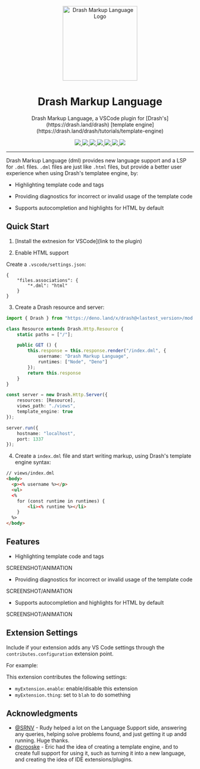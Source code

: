 <p align="center">
  <img height="200" src="./dml-logo.png" alt="Drash Markup Language Logo">
  <h1 align="center">Drash Markup Language</h1>
</p>
<p align="center">Drash Markup Language, a VSCode plugin for [Drash's](https://drash.land/drash) [template engine](https://drash.land/drash/tutorials/template-engine)</p>
<p align="center">
  <a href="https://github.com/ebebbington/drash-markup-language/releases">
    <img src="https://img.shields.io/github/release/ebebbington/drash-markup-language.svg?color=bright_green&label=latest">
  </a>
  <a href="https://github.com/ebebbington/drash-markup-language/actions">
    <img src="https://img.shields.io/github/workflow/status/drashland/deno-drash/master?label=ci">
  </a>
  <a href="https://discord.gg/SgejNXq">
    <img src="https://img.shields.io/badge/chat-on%20discord-blue">
  </a>
  <a href="https://twitter.com/drash_land">
    <img src="https://img.shields.io/twitter/url?label=%40drash_land&style=social&url=https%3A%2F%2Ftwitter.com%2Fdrash_land">
  </a>
  <a href="https://rb.gy/vxmeed">
    <img src="https://img.shields.io/badge/Tutorials-YouTube-red">
  </a>
  <a href="https://github.com/ebebbington/drash-markup-language/actions">
    <img src="https://img.shields.io/github/workflow/status/ebebbington/drash-markup-language/CodeQL?label=CodeQL">
  </a>
  <a href="https://sonarcloud.io/dashboard?id=ebebbington_drash-markup-language">
    <img src="https://sonarcloud.io/api/project_badges/measure?project=ebebbington_drash-markup-language&metric=alert_status">
  </a>
</p>

---

Drash Markup Language (dml) provides new language support and a LSP for `.dml` files. `.dml` files are just like `.html` files, but provide a better user experience when using Drash's templatee engine, by:

* Highlighting template code and tags

* Providing diagnostics for incorrect or invalid usage of the template code

* Supports autocompletion and highlights for HTML by default

## Quick Start

1. [Install the extnesion for VSCode](link to the plugin)

2. Enable HTML support

Create a `.vscode/settings.json`:

```
{
    "files.associations": {
        "*.dml": "html"
    }
}
```

3. Create a Drash resource and server:


```typescript
import { Drash } from "https://deno.land/x/drash@<lastest_version>/mod.ts";

class Resource extends Drash.Http.Resource {
    static paths = ["/"];

    public GET () {
        this.response = this.response.render("/index.dml", {
            username: "Drash Markup Language",
            runtimes: ["Node", "Deno"]
        });
        return this.response
    }
}

const server = new Drash.Http.Server({
    resources: [Resource],
    views_path: "./views",
    template_engine: true
});

server.run({
    hostname: "localhost",
    port: 1337
});
```

4. Create a `index.dml` file and start writing markup, using Drash's template engine syntax:

```html
// views/index.dml
<body>
  <p><% username %></p>
  <ul>
  <%
    for (const runtime in runtimes) {
        <li><% runtime %></li>
    }
  %>
</body>
```

## Features

* Highlighting template code and tags

SCREENSHOT/ANIMATION

* Providing diagnostics for incorrect or invalid usage of the template code

SCREENSHOT/ANIMATION

* Supports autocompletion and highlights for HTML by default

SCREENSHOT/ANIMATION

## Extension Settings

Include if your extension adds any VS Code settings through the `contributes.configuration` extension point.

For example:

This extension contributes the following settings:

* `myExtension.enable`: enable/disable this extension
* `myExtension.thing`: set to `blah` to do something

## Acknowledgments

* [@SRNV](https://github.com/SRNV) - Rudy helped a lot on the Language Support side, answering any queries, helping solve problems found, and just getting it up andd running. Huge thanks.
* [@crooske](https://github.com/crookse) - Eric had the idea of creating a template engine, and to create full support for using it, such as turning it into a new language, and creating the idea of IDE extensions/plugins.
